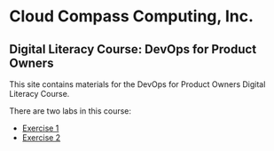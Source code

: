 # Cloud Compass Computing, Inc.

## Digital Literacy Course: DevOps for Product Owners

This site contains materials for the DevOps for Product Owners Digital Literacy Course.

There are two labs in this course:

* [Exercise 1](./exercise1.md)
* [Exercise 2](./exercise2.md)
